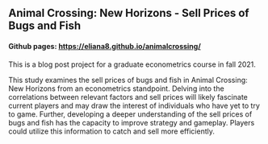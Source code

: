 ## Animal Crossing: New Horizons - Sell Prices of Bugs and Fish

#### Github pages: https://eliana8.github.io/animalcrossing/

This is a blog post project for a graduate econometrics course in fall 2021.

This study examines the sell prices of bugs and fish in Animal Crossing: New Horizons from an econometrics standpoint. Delving into the correlations between relevant factors and sell prices will likely fascinate current players and may draw the interest of individuals who have yet to try to game. Further, developing a deeper understanding of the sell prices of bugs and fish has the capacity to improve strategy and gameplay. Players could utilize this information to catch and sell more efficiently.
